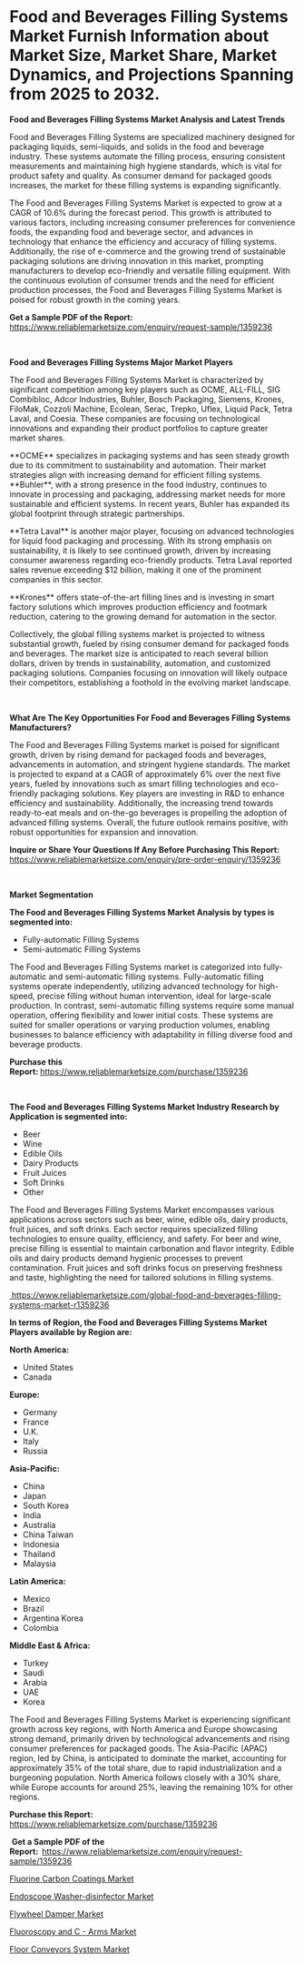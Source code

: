 <p><h1>Food and Beverages Filling Systems Market Furnish Information about Market Size, Market Share, Market Dynamics, and Projections Spanning from 2025 to 2032.</h1></p><p><strong>Food and Beverages Filling Systems Market Analysis and Latest Trends</strong></p>
<p><p>Food and Beverages Filling Systems are specialized machinery designed for packaging liquids, semi-liquids, and solids in the food and beverage industry. These systems automate the filling process, ensuring consistent measurements and maintaining high hygiene standards, which is vital for product safety and quality. As consumer demand for packaged goods increases, the market for these filling systems is expanding significantly.</p><p>The Food and Beverages Filling Systems Market is expected to grow at a CAGR of 10.6% during the forecast period. This growth is attributed to various factors, including increasing consumer preferences for convenience foods, the expanding food and beverage sector, and advances in technology that enhance the efficiency and accuracy of filling systems. Additionally, the rise of e-commerce and the growing trend of sustainable packaging solutions are driving innovation in this market, prompting manufacturers to develop eco-friendly and versatile filling equipment. With the continuous evolution of consumer trends and the need for efficient production processes, the Food and Beverages Filling Systems Market is poised for robust growth in the coming years.</p></p>
<p><strong>Get a Sample PDF of the Report:&nbsp;</strong> <a href="https://www.reliablemarketsize.com/enquiry/request-sample/1359236?utm_campaign=2005&utm_medium=2&utm_source=Github&utm_content=ia&utm_term=22032025&utm_id=food-and-beverages-filling-systems">https://www.reliablemarketsize.com/enquiry/request-sample/1359236</a></p>
<p>&nbsp;</p>
<p><strong>Food and Beverages Filling Systems Major Market Players</strong></p>
<p><p>The Food and Beverages Filling Systems Market is characterized by significant competition among key players such as OCME, ALL-FILL, SIG Combibloc, Adcor Industries, Buhler, Bosch Packaging, Siemens, Krones, FiloMak, Cozzoli Machine, Ecolean, Serac, Trepko, Uflex, Liquid Pack, Tetra Laval, and Coesia. These companies are focusing on technological innovations and expanding their product portfolios to capture greater market shares.</p><p>**OCME** specializes in packaging systems and has seen steady growth due to its commitment to sustainability and automation. Their market strategies align with increasing demand for efficient filling systems. **Buhler**, with a strong presence in the food industry, continues to innovate in processing and packaging, addressing market needs for more sustainable and efficient systems. In recent years, Buhler has expanded its global footprint through strategic partnerships.</p><p>**Tetra Laval** is another major player, focusing on advanced technologies for liquid food packaging and processing. With its strong emphasis on sustainability, it is likely to see continued growth, driven by increasing consumer awareness regarding eco-friendly products. Tetra Laval reported sales revenue exceeding $12 billion, making it one of the prominent companies in this sector.</p><p>**Krones** offers state-of-the-art filling lines and is investing in smart factory solutions which improves production efficiency and footmark reduction, catering to the growing demand for automation in the sector.</p><p>Collectively, the global filling systems market is projected to witness substantial growth, fueled by rising consumer demand for packaged foods and beverages. The market size is anticipated to reach several billion dollars, driven by trends in sustainability, automation, and customized packaging solutions. Companies focusing on innovation will likely outpace their competitors, establishing a foothold in the evolving market landscape.</p></p>
<p>&nbsp;</p>
<p><strong>What Are The Key Opportunities For Food and Beverages Filling Systems Manufacturers?</strong></p>
<p><p>The Food and Beverages Filling Systems market is poised for significant growth, driven by rising demand for packaged foods and beverages, advancements in automation, and stringent hygiene standards. The market is projected to expand at a CAGR of approximately 6% over the next five years, fueled by innovations such as smart filling technologies and eco-friendly packaging solutions. Key players are investing in R&D to enhance efficiency and sustainability. Additionally, the increasing trend towards ready-to-eat meals and on-the-go beverages is propelling the adoption of advanced filling systems. Overall, the future outlook remains positive, with robust opportunities for expansion and innovation.</p></p>
<p><strong>Inquire or Share Your Questions If Any Before Purchasing This Report:</strong> <a href="https://www.reliablemarketsize.com/enquiry/pre-order-enquiry/1359236?utm_campaign=2005&utm_medium=2&utm_source=Github&utm_content=ia&utm_term=22032025&utm_id=food-and-beverages-filling-systems">https://www.reliablemarketsize.com/enquiry/pre-order-enquiry/1359236</a></p>
<p>&nbsp;</p>
<p><strong>Market Segmentation</strong></p>
<p><strong>The Food and Beverages Filling Systems Market Analysis by types is segmented into:</strong></p>
<p><ul><li>Fully-automatic Filling Systems</li><li>Semi-automatic Filling Systems</li></ul></p>
<p><p>The Food and Beverages Filling Systems market is categorized into fully-automatic and semi-automatic filling systems. Fully-automatic filling systems operate independently, utilizing advanced technology for high-speed, precise filling without human intervention, ideal for large-scale production. In contrast, semi-automatic filling systems require some manual operation, offering flexibility and lower initial costs. These systems are suited for smaller operations or varying production volumes, enabling businesses to balance efficiency with adaptability in filling diverse food and beverage products.</p></p>
<p><strong>Purchase this Report:&nbsp;</strong><a href="https://www.reliablemarketsize.com/purchase/1359236?utm_campaign=2005&utm_medium=2&utm_source=Github&utm_content=ia&utm_term=22032025&utm_id=food-and-beverages-filling-systems">https://www.reliablemarketsize.com/purchase/1359236</a></p>
<p>&nbsp;</p>
<p><strong>The Food and Beverages Filling Systems Market Industry Research by Application is segmented into:</strong></p>
<p><ul><li>Beer</li><li>Wine</li><li>Edible Oils</li><li>Dairy Products</li><li>Fruit Juices</li><li>Soft Drinks</li><li>Other</li></ul></p>
<p><p>The Food and Beverages Filling Systems Market encompasses various applications across sectors such as beer, wine, edible oils, dairy products, fruit juices, and soft drinks. Each sector requires specialized filling technologies to ensure quality, efficiency, and safety. For beer and wine, precise filling is essential to maintain carbonation and flavor integrity. Edible oils and dairy products demand hygienic processes to prevent contamination. Fruit juices and soft drinks focus on preserving freshness and taste, highlighting the need for tailored solutions in filling systems.</p></p>
<p><a href="https://www.reliablemarketsize.com/global-food-and-beverages-filling-systems-market-r1359236?utm_campaign=2005&utm_medium=2&utm_source=Github&utm_content=ia&utm_term=22032025&utm_id=food-and-beverages-filling-systems">&nbsp;https://www.reliablemarketsize.com/global-food-and-beverages-filling-systems-market-r1359236</a></p>
<p><strong>In terms of Region, the Food and Beverages Filling Systems Market Players available by Region are:</strong></p>
<p>
    <p> <strong> North America: </strong>
        <ul>
            <li>United States</li>
            <li>Canada</li>
        </ul>
        </p> 
    <p> <strong> Europe: </strong>
        <ul>
            <li>Germany</li>
            <li>France</li>
            <li>U.K.</li>
            <li>Italy</li>
            <li>Russia</li>
        </ul>
        </p> 
    <p> <strong> Asia-Pacific: </strong>
        <ul>
            <li>China</li>
            <li>Japan</li>
            <li>South Korea</li>
            <li>India</li>
            <li>Australia</li>
            <li>China Taiwan</li>
            <li>Indonesia</li>
            <li>Thailand</li>
            <li>Malaysia</li>
        </ul>
        </p> 
    <p> <strong> Latin America: </strong>
        <ul>
            <li>Mexico</li>
            <li>Brazil</li>
            <li>Argentina Korea</li>
            <li>Colombia</li>
        </ul>
        </p> 
    <p> <strong> Middle East & Africa: </strong>
        <ul>
            <li>Turkey</li>
            <li>Saudi</li>
            <li>Arabia</li>
            <li>UAE</li>
            <li>Korea</li>
        </ul>
    </p>
    </p>
<p><p>The Food and Beverages Filling Systems Market is experiencing significant growth across key regions, with North America and Europe showcasing strong demand, primarily driven by technological advancements and rising consumer preferences for packaged goods. The Asia-Pacific (APAC) region, led by China, is anticipated to dominate the market, accounting for approximately 35% of the total share, due to rapid industrialization and a burgeoning population. North America follows closely with a 30% share, while Europe accounts for around 25%, leaving the remaining 10% for other regions.</p></p>
<p><strong>Purchase this Report: </strong><a href="https://www.reliablemarketsize.com/purchase/1359236?utm_campaign=2005&utm_medium=2&utm_source=Github&utm_content=ia&utm_term=22032025&utm_id=food-and-beverages-filling-systems">https://www.reliablemarketsize.com/purchase/1359236</a></p>
<p>&nbsp;<strong>Get a Sample PDF of the Report:&nbsp;&nbsp;</strong><a href="https://www.reliablemarketsize.com/enquiry/request-sample/1359236?utm_campaign=2005&utm_medium=2&utm_source=Github&utm_content=ia&utm_term=22032025&utm_id=food-and-beverages-filling-systems">https://www.reliablemarketsize.com/enquiry/request-sample/1359236</a></p>
<p><strong></strong></p>
<p><p><a href="https://github.com/myrieronays5/Market-Research-Report-List-1/blob/main/fluorine-carbon-coatings-market.md?utm_campaign=2005&utm_medium=2&utm_source=Github&utm_content=ia&utm_term=22032025&utm_id=food-and-beverages-filling-systems">Fluorine Carbon Coatings Market</a></p><p><a href="https://github.com/eskelimaksic/Market-Research-Report-List-1/blob/main/endoscope-washer-disinfector-market.md?utm_campaign=2005&utm_medium=2&utm_source=Github&utm_content=ia&utm_term=22032025&utm_id=food-and-beverages-filling-systems">Endoscope Washer-disinfector Market</a></p><p><a href="https://github.com/lylyparadise/Market-Research-Report-List-6/blob/main/flywheel-damper-market.md?utm_campaign=2005&utm_medium=2&utm_source=Github&utm_content=ia&utm_term=22032025&utm_id=food-and-beverages-filling-systems">Flywheel Damper Market</a></p><p><a href="https://github.com/kohushamudo3/Market-Research-Report-List-1/blob/main/fluoroscopy-and-c-arms-market.md?utm_campaign=2005&utm_medium=2&utm_source=Github&utm_content=ia&utm_term=22032025&utm_id=food-and-beverages-filling-systems">Fluoroscopy and C - Arms Market</a></p><p><a href="https://github.com/gogashopkewy/Market-Research-Report-List-1/blob/main/floor-conveyors-system-market.md?utm_campaign=2005&utm_medium=2&utm_source=Github&utm_content=ia&utm_term=22032025&utm_id=food-and-beverages-filling-systems">Floor Conveyors System Market</a></p></p>